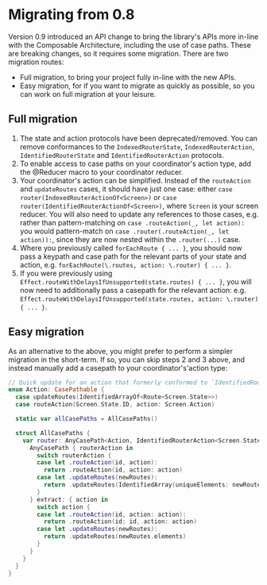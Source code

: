 #  Migrating from 0.8

Version 0.9 introduced an API change to bring the library's APIs more in-line with the Composable Architecture, including the use of case paths. These are breaking changes, so it requires some migration. There are two migration routes: 

- Full migration, to bring your project fully in-line with the new APIs.
- Easy migration, for if you want to migrate as quickly as possible, so you can work on full migration at your leisure.

## Full migration

1. The state and action protocols have been deprecated/removed. You can remove conformances to the `IndexedRouterState`, `IndexedRouterAction`, `IdentifiedRouterState` and `IdentifiedRouterAction` protocols. 
2. To enable access to case paths on your coordinator's action type, add the @Reducer macro to your coordinator reducer.
3. Your coordinator's action can be simplified. Instead of the `routeAction` and `updateRoutes` cases, it should have just one case: either `case router(IndexedRouterActionOf<Screen>)` or `case router(IdentifiedRouterActionOf<Screen>)`, where `Screen` is your screen reducer. You will also need to update any references to those cases, e.g. rather than pattern-matching on `case .routeAction(_, let action):` you would pattern-match on `case .router(.routeAction(_, let action)):`, since they are now nested within the `.router(...)` case. 
4. Where you previously called `forEachRoute { ... }`, you should now pass a keypath and case path for the relevant parts of your state and action, e.g. `forEachRoute(\.routes, action: \.router) { ... }`.
5. If you were previously using `Effect.routeWithDelaysIfUnsupported(state.routes) { ... }`, you will now need to additionally pass a casepath for the relevant action: e.g. `Effect.routeWithDelaysIfUnsupported(state.routes, action: \.router) { ... }`.

## Easy migration

As an alternative to the above, you might prefer to perform a simpler migration in the short-term. If so, you can skip steps 2 and 3 above, and instead manually add a casepath to your coordinator's'action type:

```swift
// Quick update for an action that formerly conformed to `IdentifiedRouterAction`.
enum Action: CasePathable {
  case updateRoutes(IdentifiedArrayOf<Route<Screen.State>>)
  case routeAction(Screen.State.ID, action: Screen.Action)

  static var allCasePaths = AllCasePaths()

  struct AllCasePaths {
    var router: AnyCasePath<Action, IdentifiedRouterAction<Screen.State, Screen.Action>> {
      AnyCasePath { routerAction in
        switch routerAction {
        case let .routeAction(id, action):
          return .routeAction(id, action: action)
        case let .updateRoutes(newRoutes):
          return .updateRoutes(IdentifiedArray(uniqueElements: newRoutes))
        }
      } extract: { action in
        switch action {
        case let .routeAction(id, action: action):
          return .routeAction(id: id, action: action)
        case let .updateRoutes(newRoutes):
          return .updateRoutes(newRoutes.elements)
        }
      }
    }
  }
}
``` 

